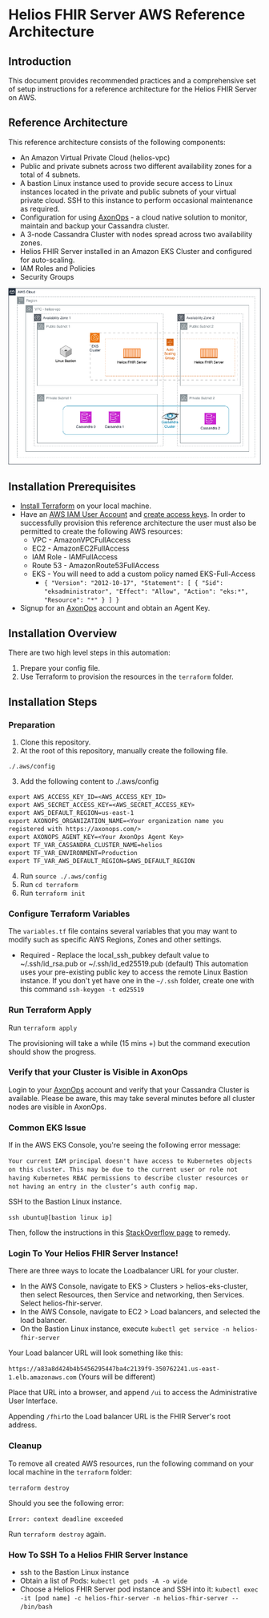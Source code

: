# Helios FHIR Server AWS Reference Architecture

## Introduction
This document provides recommended practices and a comprehensive set of setup instructions for a reference architecture for the Helios FHIR Server on AWS.

## Reference Architecture
This reference architecture consists of the following components:
- An Amazon Virtual Private Cloud (helios-vpc)
- Public and private subnets across two different availability zones for a total of 4 subnets.
- A bastion Linux instance used to provide secure access to Linux instances located in the private and public subnets of your virtual private cloud.  SSH to this instance to perform occasional maintenance as required.
- Configuration for using [AxonOps](https://axonops.com/) - a cloud native solution to monitor, maintain and backup your Cassandra cluster.
- A 3-node Cassandra Cluster with nodes spread across two availability zones.
- Helios FHIR Server installed in an Amazon EKS Cluster and configured for auto-scaling.
- IAM Roles and Policies
- Security Groups

![Helios FHIR Server AWS Reference Architecture](hfs-aws.png)

## Installation Prerequisites

- [Install Terraform](https://developer.hashicorp.com/terraform/install) on your local machine.
- Have an [AWS IAM User Account](https://aws.amazon.com/iam) and [create access keys](https://docs.aws.amazon.com/IAM/latest/UserGuide/id_credentials_access-keys.html#Using_CreateAccessKey). In order to successfully provision this reference architecture the user must also be permitted to create the following AWS resources:
  - VPC - AmazonVPCFullAccess
  - EC2 - AmazonEC2FullAccess
  - IAM Role - IAMFullAccess
  - Route 53 - AmazonRoute53FullAccess
  - EKS - You will need to add a custom policy named EKS-Full-Access
    - `{
      "Version": "2012-10-17",
      "Statement": [
      {
      "Sid": "eksadministrator",
      "Effect": "Allow",
      "Action": "eks:*",
      "Resource": "*"
      }
      ]
      }`
- Signup for an [AxonOps](https://axonops.com/) account and obtain an Agent Key. 

## Installation Overview
There are two high level steps in this automation:

1. Prepare your config file.
2. Use Terraform to provision the resources in the `terraform` folder.

## Installation Steps

### Preparation ###
1. Clone this repository.
2. At the root of this repository, manually create the following file.
```
./.aws/config
```
3. Add the following content to ./.aws/config
```
export AWS_ACCESS_KEY_ID=<AWS_ACCESS_KEY_ID>
export AWS_SECRET_ACCESS_KEY=<AWS_SECRET_ACCESS_KEY>
export AWS_DEFAULT_REGION=us-east-1
export AXONOPS_ORGANIZATION_NAME=<Your organization name you registered with https://axonops.com/>
export AXONOPS_AGENT_KEY=<Your AxonOps Agent Key>
export TF_VAR_CASSANDRA_CLUSTER_NAME=helios
export TF_VAR_ENVIRONMENT=Production
export TF_VAR_AWS_DEFAULT_REGION=$AWS_DEFAULT_REGION
```
4. Run `source ./.aws/config`
5. Run `cd terraform`
6. Run `terraform init`

### Configure Terraform Variables ###

The `variables.tf` file contains several variables that you may want to modify such as specific AWS Regions, Zones and other settings.

- Required - Replace the local_ssh_pubkey default value to ~/.ssh/id_rsa.pub or ~/.ssh/id_ed25519.pub (default)  This automation uses your pre-existing public key to access the remote Linux Bastion instance.  If you don't yet have one in the `~/.ssh` folder, create one with this command `ssh-keygen -t ed25519`

### Run Terraform Apply ###

Run `terraform apply`

The provisioning will take a while (15 mins +) but the command execution should show the progress.

### Verify that your Cluster is Visible in AxonOps ###
Login to your [AxonOps](https://axonops.com/) account and verify that your Cassandra Cluster is available.  Please be aware, this may take several minutes before all cluster nodes are visible in AxonOps.
### Common EKS Issue ###
If in the AWS EKS Console, you're seeing the following error message:

`Your current IAM principal doesn't have access to Kubernetes objects on this cluster.
This may be due to the current user or role not having Kubernetes RBAC permissions to describe cluster resources or not having an entry in the cluster’s auth config map.`

SSH to the Bastion Linux instance.  

`ssh ubuntu@[bastion linux ip]`

Then, follow the instructions in this [StackOverflow page](https://stackoverflow.com/questions/70787520/your-current-user-or-role-does-not-have-access-to-kubernetes-objects-on-this-eks) to remedy.

### Login To Your Helios FHIR Server Instance! ###
There are three ways to locate the Loadbalancer URL for your cluster.
- In the AWS Console, navigate to EKS > Clusters > helios-eks-cluster, then select Resources, then Service and networking, then Services.  Select helios-fhir-server.
- In the AWS Console, navigate to EC2 > Load balancers, and selected the load balancer.
- On the Bastion Linux instance, execute `kubectl get service -n helios-fhir-server`

Your Load balancer URL will look something like this:

`https://a83a8d424b4b5456295447ba4c2139f9-350762241.us-east-1.elb.amazonaws.com` (Yours will be different)

Place that URL into a browser, and append `/ui` to access the Administrative User Interface.

Appending `/fhir`to the Load balancer URL is the FHIR Server's root address.

### Cleanup ###
To remove all created AWS resources, run the following command on your local machine in the `terraform` folder:

`terraform destroy`

Should you see the following error:

`Error: context deadline exceeded`

Run `terraform destroy` again.

### How To SSH To a Helios FHIR Server Instance ###
- ssh to the Bastion Linux instance
- Obtain a list of Pods:  `kubectl get pods -A -o wide`
- Choose a Helios FHIR Server pod instance and SSH into it:  `kubectl exec -it [pod name] -c helios-fhir-server -n helios-fhir-server -- /bin/bash`






